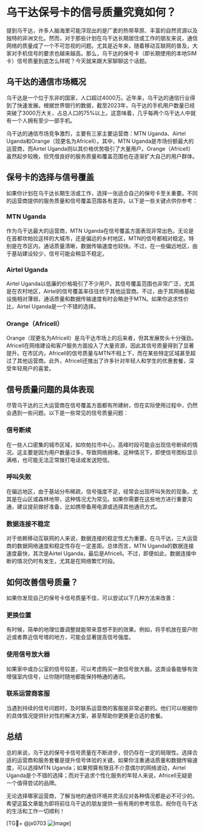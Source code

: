 # 乌干达保号卡的信号质量究竟如何？

提到乌干达，许多人脑海里可能浮现出的是广袤的热带草原、丰富的自然资源以及独特的非洲文化。然而，对于那些计划在乌干达长期居住或工作的朋友来说，通信网络的质量成了一个不可忽视的问题。尤其是近年来，随着移动互联网的普及，大家对手机信号的要求也越来越高。那么，乌干达的保号卡（即长期使用的本地SIM卡）信号质量到底怎么样呢？今天就来跟大家聊聊这个话题。

## 乌干达的通信市场概况

乌干达是一个位于东非的国家，人口超过4000万。近年来，乌干达的通信行业得到了快速发展。根据世界银行的数据，截至2023年，乌干达的手机用户数量已经突破了3000万大关，占总人口的75%以上。这意味着，几乎每两个乌干达人中就有一个人拥有至少一部手机。

乌干达的通信市场竞争激烈，主要有三家主要运营商：MTN Uganda、Airtel Uganda和Orange（现更名为Africell）。其中，MTN Uganda是市场份额最大的运营商，而Airtel Uganda则以其价格优势吸引了大量用户。Orange（Africell）虽然起步较晚，但凭借良好的服务质量和覆盖范围也在逐渐扩大自己的用户群体。

## 保号卡的选择与信号覆盖

如果你计划在乌干达长期生活或工作，选择一张适合自己的保号卡至关重要。不同的运营商提供的服务质量和信号覆盖范围各有差异。以下是一些关键点供你参考：

### MTN Uganda

作为乌干达最大的运营商，MTN Uganda在信号覆盖方面表现非常出色。无论是在首都坎帕拉这样的大城市，还是偏远的乡村地区，MTN的信号都相对稳定。特别是在市区内，通话质量清晰，数据传输速度也较快。不过，在一些偏远地区，由于基站建设较少，信号可能会稍显不稳定。

### Airtel Uganda

Airtel Uganda以低廉的价格吸引了不少用户。其信号覆盖范围也非常广泛，尤其是在农村地区，Airtel的信号覆盖率往往优于其他运营商。不过，由于其网络基础设施相对薄弱，通话质量和数据传输速度有时会略逊于MTN。如果你追求性价比，Airtel Uganda是一个不错的选择。

### Orange（Africell）

Orange（现更名为Africell）是乌干达市场上的后来者，但其发展势头十分强劲。Africell在网络建设和客户服务方面投入了大量资源，因此其信号质量得到了显著提升。在市区内，Africell的信号质量与MTN不相上下，而在某些特定区域甚至超过了其他运营商。此外，Africell还推出了许多针对年轻人和学生的优惠套餐，深受年轻用户的喜爱。

## 信号质量问题的具体表现

尽管乌干达的三大运营商在信号覆盖方面都有所建树，但在实际使用过程中，仍然会遇到一些问题。以下是一些常见的信号质量问题：

### 信号断续

在一些人口密集的城市区域，如坎帕拉市中心，高峰时段可能会出现信号断续的情况。这主要是因为用户数量过多，导致网络拥堵。这种情况下，即使信号图标显示满格，也可能无法正常拨打电话或发送短信。

### 呼叫失败

在偏远地区，由于基站分布稀疏，信号强度不足，经常会出现呼叫失败的现象。尤其是在山区或森林地带，这种情况尤为常见。如果你需要在这些地方进行重要沟通，建议提前做好准备，比如携带备用电源或选择其他通讯方式。

### 数据连接不稳定

对于依赖移动互联网的人来说，数据连接的稳定性尤为重要。在乌干达，三大运营商的数据网络速度和稳定性存在一定差距。总体而言，MTN Uganda的数据连接速度最快，其次是Airtel Uganda，最后是Africell。不过，即便如此，数据连接中断的情况仍时有发生，尤其是在网络繁忙时段。

## 如何改善信号质量？

如果你发现自己的保号卡信号质量不佳，可以尝试以下几种方法来改善：

### 更换位置

有时候，简单的地理位置调整就能带来意想不到的效果。例如，将手机放在窗户附近或者靠近信号塔的地方，可能会显著提高信号强度。

### 使用信号放大器

如果家中或办公室的信号较差，可以考虑购买一款信号放大器。这类设备能够有效增强室内信号，让你随时随地都能保持畅通的通讯。

### 联系运营商客服

当遇到持续的信号问题时，及时联系运营商的客服是非常必要的。他们可以根据你的具体情况提供针对性的解决方案，甚至帮助你更换更合适的套餐。

## 总结

总的来说，乌干达的保号卡信号质量在不断进步，但仍存在一定的局限性。选择合适的运营商和服务套餐是提升信号体验的关键。如果你注重通话质量和数据传输速度，可以选择MTN Uganda；如果预算有限且不介意偶尔的网络波动，Airtel Uganda是个不错的选择；而对于追求个性化服务的年轻人来说，Africell无疑是一个值得尝试的品牌。

无论选择哪家运营商，了解当地的通信环境并灵活应对各种情况都是必不可少的。希望这篇文章能为即将前往乌干达的朋友提供一些有用的参考信息。祝你在乌干达的生活和工作一切顺利！

[TG💪+ @jx0703 ![Image](https://github.com/user-attachments/assets/dbca1d08-cadb-493c-b0ec-ad6f7a83f270)]